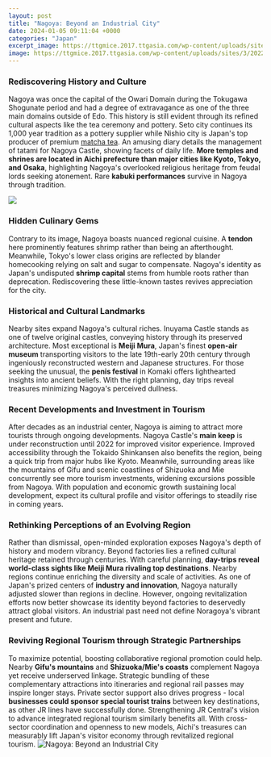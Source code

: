 ```yaml
---
layout: post
title: "Nagoya: Beyond an Industrial City"
date: 2024-01-05 09:11:04 +0000
categories: "Japan"
excerpt_image: https://ttgmice.2017.ttgasia.com/wp-content/uploads/sites/3/2022/10/Nagoya.jpg
image: https://ttgmice.2017.ttgasia.com/wp-content/uploads/sites/3/2022/10/Nagoya.jpg
---
```


### Rediscovering History and Culture
Nagoya was once the capital of the Owari Domain during the Tokugawa Shogunate period and had a degree of extravagance as one of the three main domains outside of Edo. This history is still evident through its refined cultural aspects like the tea ceremony and pottery. Seto city continues its 1,000 year tradition as a pottery supplier while Nishio city is Japan's top producer of premium [matcha tea](https://thetopnews.github.io/rekindling-my-passion-and-pursuing-my-dreams-later-in-life/). An amusing diary details the management of tatami for Nagoya Castle, showing facets of daily life. **More temples and shrines are located in Aichi prefecture than major cities like Kyoto, Tokyo, and Osaka**, highlighting Nagoya's overlooked religious heritage from feudal lords seeking atonement. Rare **kabuki performances** survive in Nagoya through tradition. 

![](https://media.visualstories.com/uploads/images/1/175/5632988-696_166327799-nagoya-tower-in-japan-skyline_p.jpg)
### Hidden Culinary Gems
Contrary to its image, Nagoya boasts nuanced regional cuisine. A **tendon** here prominently features shrimp rather than being an afterthought. Meanwhile, Tokyo's lower class origins are reflected by blander homecooking relying on salt and sugar to compensate. Nagoya's identity as Japan's undisputed **shrimp capital** stems from humble roots rather than deprecation. Rediscovering these little-known tastes revives appreciation for the city.
### Historical and Cultural Landmarks 
Nearby sites expand Nagoya's cultural riches. Inuyama Castle stands as one of twelve original castles, conveying history through its preserved architecture. Most exceptional is **Meiji Mura**, Japan's finest **open-air museum** transporting visitors to the late 19th-early 20th century through ingeniously reconstructed western and Japanese structures. For those seeking the unusual, the **penis festival** in Komaki offers lighthearted insights into ancient beliefs. With the right planning, day trips reveal treasures minimizing Nagoya's perceived dullness.
### Recent Developments and Investment in Tourism
After decades as an industrial center, Nagoya is aiming to attract more tourists through ongoing developments. Nagoya Castle's **main keep** is under reconstruction until 2022 for improved visitor experience. Improved accessibility through the Tokaido Shinkansen also benefits the region, being a quick trip from major hubs like Kyoto. Meanwhile, surrounding areas like the mountains of Gifu and scenic coastlines of Shizuoka and Mie concurrently see more tourism investments, widening excursions possible from Nagoya. With population and economic growth sustaining local development, expect its cultural profile and visitor offerings to steadily rise in coming years.
### Rethinking Perceptions of an Evolving Region   
Rather than dismissal, open-minded exploration exposes Nagoya's depth of history and modern vibrancy. Beyond factories lies a refined cultural heritage retained through centuries. With careful planning, **day-trips reveal world-class sights like Meiji Mura rivaling top destinations**. Nearby regions continue enriching the diversity and scale of activities. As one of Japan's prized centers of **industry and innovation**, Nagoya naturally adjusted slower than regions in decline. However, ongoing revitalization efforts now better showcase its identity beyond factories to deservedly attract global visitors. An industrial past need not define Noragoya's vibrant present and future.
### Reviving Regional Tourism through Strategic Partnerships
To maximize potential, boosting collaborative regional promotion could help. Nearby **Gifu's mountains** and **Shizuoka/Mie's coasts** complement Nagoya yet receive underserved linkage. Strategic bundling of these complementary attractions into itineraries and regional rail passes may inspire longer stays. Private sector support also drives progress - local **businesses could sponsor special tourist trains** between key destinations, as other JR lines have successfully done. Strengthening JR Central's vision to advance integrated regional tourism similarly benefits all. With cross-sector coordination and openness to new models, Aichi's treasures can measurably lift Japan's visitor economy through revitalized regional tourism.
![Nagoya: Beyond an Industrial City](https://ttgmice.2017.ttgasia.com/wp-content/uploads/sites/3/2022/10/Nagoya.jpg)